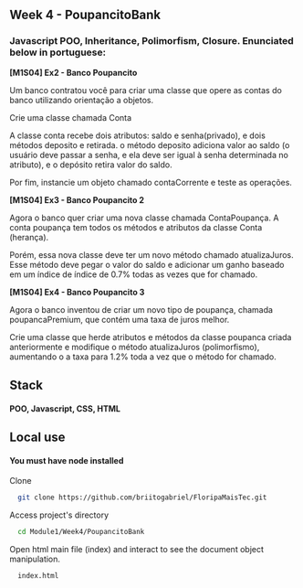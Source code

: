 
## Week 4 - PoupancitoBank

### Javascript POO, Inheritance, Polimorfism, Closure. Enunciated below in portuguese:

**[M1S04] Ex2 - Banco Poupancito**

Um banco contratou você para criar uma classe que opere as contas do banco utilizando orientação a objetos.

Crie uma classe chamada Conta

A classe conta recebe dois atributos: saldo e senha(privado), e dois métodos deposito e retirada. o método deposito adiciona valor ao saldo (o usuário deve passar a senha, e ela deve ser igual à senha determinada no atributo), e o depósito retira valor do saldo.

Por fim, instancie um objeto chamado contaCorrente e teste as operações.

**[M1S04] Ex3 - Banco Poupancito 2**

Agora o banco quer criar uma nova classe chamada ContaPoupança. A conta poupança tem todos os métodos e atributos da classe Conta (herança).

Porém, essa nova classe deve ter um novo método chamado atualizaJuros. Esse método deve pegar o valor do saldo e adicionar um ganho baseado em um índice de índice de 0.7% todas as vezes que for chamado.

**[M1S04] Ex4 - Banco Poupancito 3**

Agora o banco inventou de criar um novo tipo de poupança, chamada poupancaPremium, que contém uma taxa de juros melhor.

Crie uma classe que herde atributos e métodos da classe poupanca criada anteriormente e modifique o método atualizaJuros (polimorfismo), aumentando o a taxa para 1.2% toda a vez que o método for chamado.
## Stack

#### POO, Javascript, CSS, HTML
## Local use

#### You must have node installed
Clone

```bash
  git clone https://github.com/briitogabriel/FloripaMaisTec.git
```

Access project's directory

```bash
  cd Module1/Week4/PoupancitoBank
```

Open html main file (index) and interact to see the document object manipulation.

```bash
  index.html
```
